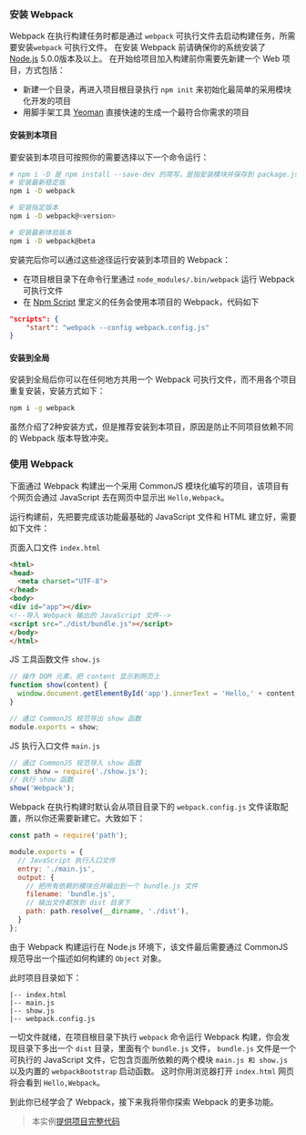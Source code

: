 ### 安装 Webpack
Webpack 在执行构建任务时都是通过 `webpack` 可执行文件去启动构建任务，所需要安装`webpack` 可执行文件。
在安装 Webpack 前请确保你的系统安装了 [Node.js](https://nodejs.org) 5.0.0版本及以上。
在开始给项目加入构建前你需要先新建一个 Web 项目，方式包括：

- 新建一个目录，再进入项目根目录执行 `npm init` 来初始化最简单的采用模块化开发的项目
- 用脚手架工具 [Yeoman](http://yeoman.io) 直接快速的生成一个最符合你需求的项目

#### 安装到本项目
要安装到本项目可按照你的需要选择以下一个命令运行：
```bash
# npm i -D 是 npm install --save-dev 的简写，是指安装模块并保存到 package.json 的 devDependencies
# 安装最新稳定版
npm i -D webpack

# 安装指定版本
npm i -D webpack@<version>

# 安装最新体验版本
npm i -D webpack@beta
```
安装完后你可以通过这些途径运行安装到本项目的 Webpack：

- 在项目根目录下在命令行里通过 `node_modules/.bin/webpack` 运行 Webpack 可执行文件
- 在 [Npm Script](./常见的构建工具及对比/npm_script.md) 里定义的任务会使用本项目的 Webpack，代码如下

```json
"scripts": {
    "start": "webpack --config webpack.config.js"
}
```

#### 安装到全局
安装到全局后你可以在任何地方共用一个 Webpack 可执行文件，而不用各个项目重复安装，安装方式如下：
```bash
npm i -g webpack
```

虽然介绍了2种安装方式，但是推荐安装到本项目，原因是防止不同项目依赖不同的 Webpack 版本导致冲突。



### 使用 Webpack
下面通过 Webpack 构建出一个采用 CommonJS 模块化编写的项目，该项目有个网页会通过 JavaScript 去在网页中显示出 `Hello,Webpack`。

运行构建前，先把要完成该功能最基础的 JavaScript 文件和 HTML 建立好，需要如下文件：

页面入口文件 `index.html`
```html
<html>
<head>
  <meta charset="UTF-8">
</head>
<body>
<div id="app"></div>
<!--导入 Webpack 输出的 JavaScript 文件-->
<script src="./dist/bundle.js"></script>
</body>
</html>
```

JS 工具函数文件 `show.js`
```js
// 操作 DOM 元素，把 content 显示到网页上
function show(content) {
  window.document.getElementById('app').innerText = 'Hello,' + content;
}

// 通过 CommonJS 规范导出 show 函数
module.exports = show;
```

JS 执行入口文件 `main.js`
```js
// 通过 CommonJS 规范导入 show 函数
const show = require('./show.js');
// 执行 show 函数
show('Webpack');
```


Webpack 在执行构建时默认会从项目目录下的 `webpack.config.js` 文件读取配置，所以你还需要新建它。大致如下：
```js
const path = require('path');

module.exports = {
  // JavaScript 执行入口文件
  entry: './main.js',
  output: {
    // 把所有依赖的模块合并输出到一个 bundle.js 文件
    filename: 'bundle.js',
    // 输出文件都放到 dist 目录下
    path: path.resolve(__dirname, './dist'),
  }
};
```
由于 Webpack 构建运行在 Node.js 环境下，该文件最后需要通过 CommonJS 规范导出一个描述如何构建的 `Object` 对象。

此时项目目录如下：
```
|-- index.html
|-- main.js
|-- show.js
|-- webpack.config.js
```

一切文件就绪，在项目根目录下执行 `webpack` 命令运行 Webpack 构建，你会发现目录下多出一个 `dist` 目录，里面有个 `bundle.js` 文件，
`bundle.js` 文件是一个可执行的 JavaScript 文件，它包含页面所依赖的两个模块 `main.js 和 show.js` 以及内置的 `webpackBootstrap` 启动函数。
这时你用浏览器打开 `index.html` 网页将会看到 `Hello,Webpack`。

到此你已经学会了 Webpack，接下来我将带你探索 Webpack 的更多功能。

> 本实例[提供项目完整代码](https://github.com/gwuhaolin/dive-into-webpack/tree/master/codes/1.3安装与使用)
